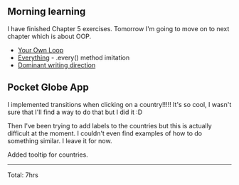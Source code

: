 ## Morning learning

I have finished Chapter 5 exercises. Tomorrow I'm going to move on to next chapter which is about OOP.

* [Your Own Loop](https://codepen.io/sitek94/pen/YzqoJWr)
* [Everything](https://codepen.io/sitek94/pen/oNxraoG) - .every() method imitation
* [Dominant writing direction](https://codepen.io/sitek94/pen/rNeEQJJ?editors=0012)

## Pocket Globe App

I implemented transitions when clicking on a country!!!!! It's so cool, I wasn't sure that I'll find a way to do that but I did it :D

Then I've been trying to add labels to the countries but this is actually difficult at the moment. I couldn't even find examples of how to
do something similar. I leave it for now. 

Added tooltip for countries.
<hr>
Total: 7hrs
